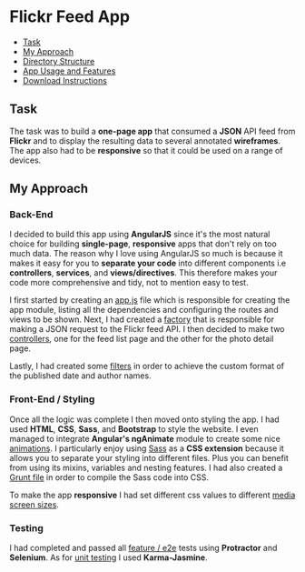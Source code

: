 # Flickr Feed App

* [Task](#task)
* [My Approach](#my-approach)
* [Directory Structure](#directory-structure)
* [App Usage and Features](#app-usage-and-features)
* [Download Instructions](#download-instructions)

## Task

The task was to build a **one-page app** that consumed a **JSON** API feed from **Flickr** and to display the resulting data to several annotated **wireframes**. The app also had to be **responsive** so that it could be used on a range of devices.

## My Approach

### Back-End

I decided to build this app using **AngularJS** since it's the most natural choice for building **single-page**, **responsive** apps that don't rely on too much data. The reason why I love using AngularJS so much is because it makes it easy for you to **separate your code** into different components i.e **controllers**, **services**, and **views/directives**. This therefore makes your code more comprehensive and tidy, not to mention easy to test.

I first started by creating an [app.js](https://github.com/hsheikhm/flickr-app/blob/master/app/js/app.js) file which is responsible for creating the app module, listing all the dependencies and configuring the routes and views to be shown. Next, I had created a [factory](https://github.com/hsheikhm/flickr-app/blob/master/app/js/services.js) that is responsible for making a JSON request to the Flickr feed API. I then decided to make two [controllers](https://github.com/hsheikhm/flickr-app/blob/master/app/js/controllers.js), one for the feed list page and the other for the photo detail page.

Lastly, I had created some [filters](https://github.com/hsheikhm/flickr-app/blob/master/app/js/filters.js) in order to achieve the custom format of the published date and author names.

### Front-End / Styling

Once all the logic was complete I then moved onto styling the app. I had used **HTML**, **CSS**, **Sass**, and **Bootstrap** to style the website. I even managed to integrate **Angular's ngAnimate** module to create some nice [animations](https://github.com/hsheikhm/flickr-app/blob/master/app/css/animations.css). I particularly enjoy using [Sass](https://github.com/hsheikhm/flickr-app/tree/master/app/css/sass) as a **CSS extension** because it allows you to separate your styling into different files. Plus you can benefit from using its mixins, variables and nesting features. I had also created a [Grunt file](https://github.com/hsheikhm/flickr-app/blob/master/gruntfile.js) in order to compile the Sass code into CSS.

To make the app **responsive** I had set different css values to different [media screen sizes](https://github.com/hsheikhm/flickr-app/blob/master/app/css/sass/_index.sass).

### Testing

I had completed and passed all [feature / e2e](https://github.com/hsheikhm/flickr-app/blob/master/test/e2e/scenarios.js) tests using **Protractor** and **Selenium**. As for [unit testing](https://github.com/hsheikhm/flickr-app/tree/master/test/unit) I used **Karma-Jasmine**.
